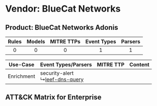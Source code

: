 Vendor: BlueCat Networks
========================
Product: BlueCat Networks Adonis
--------------------------------
| Rules | Models | MITRE TTPs | Event Types | Parsers |
|:-----:|:------:|:----------:|:-----------:|:-------:|
|   0   |   0    |     0      |      1      |    1    |

|  Use-Case  | Event Types/Parsers    | MITRE TTP | Content    |
|:----------:| ---- | --------- | ---- |
| Enrichment |  security-alert<br> ↳[leef-dns-query](Ps/pC_leefdnsquery.md)<br> |    | [](RM/r_m_bluecat_networks_bluecat_networks_adonis_Enrichment.md) |

ATT&CK Matrix for Enterprise
----------------------------
